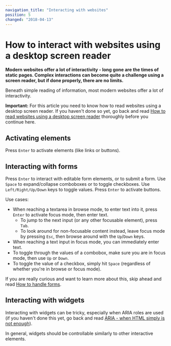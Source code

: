 ```yaml
---
navigation_title: "Interacting with websites"
position: 5
changed: "2018-04-13"
---
```


# How to interact with websites using a desktop screen reader

**Modern websites offer a lot of interactivity - long gone are the times of static pages. Complex interactions can become quite a challenge using a screen reader, but if done properly, there are no limits.**

Beneath simple reading of information, most modern websites offer a lot of interactivity.

**Important:** For this article you need to know how to read websites using a desktop screen reader. If you haven't done so yet, go back and read [How to read websites using a desktop screen reader](/knowledge/desktop-screen-readers/reading-websites) thoroughly before you continue here.

## Activating elements

Press `Enter` to activate elements (like links or buttons).

## Interacting with forms

Press `Enter` to interact with editable form elements, or to submit a form. Use `Space` to expand/collapse comboboxes or to toggle checkboxes. Use `Left/Right/Up/Down` keys to toggle values. Press `Enter` to activate buttons.

Use cases:

- When reaching a textarea in browse mode, to enter text into it, press `Enter` to activate focus mode, then enter text.
    - To jump to the next input (or any other focusable element), press `Tab`.
    - To look around for non-focusable content instead, leave focus mode by pressing `Esc`, then browse around with the `Up`/`Down` keys.
- When reaching a text input in focus mode, you can immediately enter text.
- To toggle through the values of a combobox, make sure you are in focus mode, then use `Up` or `Down`.
- To toggle the value of a checkbox, simply hit `Space` (regardless of whether you're in browse or focus mode).

If you are really curious and want to learn more about this, skip ahead and read [How to handle forms](/examples/forms/handling).

## Interacting with widgets

Interacting with widgets can be tricky, especially when ARIA roles are used (if you haven't done this yet, go back and read [ARIA - when HTML simply is not enough](/knowledge/aria)).

In general, widgets should be controllable similarly to other interactive elements.
